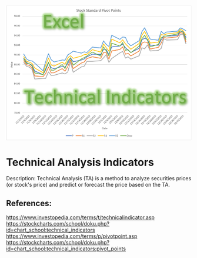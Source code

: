 <img src="Title.PNG">

# Technical Analysis Indicators
Description: Technical Analysis (TA) is a method to analyze securities prices (or stock's price) and predict or forecast the price based on the TA.  

## References:
https://www.investopedia.com/terms/t/technicalindicator.asp  
https://stockcharts.com/school/doku.php?id=chart_school:technical_indicators  
https://www.investopedia.com/terms/p/pivotpoint.asp  
https://stockcharts.com/school/doku.php?id=chart_school:technical_indicators:pivot_points  

